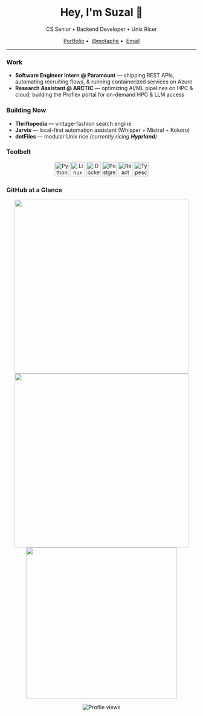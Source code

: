 <h1 align="center">Hey, I'm Suzal 👋</h1>
<p align="center">CS Senior&nbsp;•&nbsp;Backend&nbsp;Developer&nbsp;•&nbsp;Unix&nbsp;Ricer</p>

<p align="center">
  <a href="https://motaphe.github.io">Portfolio</a>&nbsp;•&nbsp;
  <a href="https://twitter.com/motaphe">@motaphe</a>&nbsp;•&nbsp;
  <a href="mailto:suzalregmii@gmail.com">Email</a>
</p>

---

### Work
- **Software Engineer Intern @ Paramount** — shipping REST APIs, automating recruiting flows, & running containerized services on Azure  
- **Research Assistant @ ARCTIC** — optimizing AI/ML pipelines on HPC & cloud; building the Proflex portal for on-demand HPC & LLM access  

### Building Now
- **Thriftopedia** — vintage-fashion search engine  
- **Jarvis** — local-first automation assistant (Whisper + Mistral + Kokoro)
- **dotFiles** — modular Unix rice *(currently ricing **Hyprland**)*  

### Toolbelt
<p align="center">
  <img src="https://cdn.jsdelivr.net/gh/devicons/devicon/icons/python/python-original.svg" height="38" alt="Python" />
  <img src="https://cdn.jsdelivr.net/gh/devicons/devicon/icons/linux/linux-original.svg" height="38" alt="Linux" />
  <img src="https://cdn.jsdelivr.net/gh/devicons/devicon/icons/docker/docker-plain.svg" height="38" alt="Docker" />
  <img src="https://cdn.jsdelivr.net/gh/devicons/devicon/icons/postgresql/postgresql-plain.svg" height="38" alt="PostgreSQL" />
  <img src="https://cdn.jsdelivr.net/gh/devicons/devicon/icons/react/react-original.svg" height="38" alt="React"/>
  <img src="https://cdn.jsdelivr.net/gh/devicons/devicon/icons/typescript/typescript-original.svg" height="38" alt="Typescript"/>
</p>

### GitHub at a Glance
<p align="center">
  <img src="https://github-readme-stats.vercel.app/api?username=motaphe&theme=vue-dark&show_icons=true&hide_border=true&count_private=true" width="460" />
  <br />
  <img src="https://github-readme-streak-stats.herokuapp.com/?user=Motaphe&theme=vue-dark&hide_border=true" width="460" />
  <br />
  <img src="https://github-readme-stats.vercel.app/api/top-langs/?username=Motaphe&theme=vue-dark&show_icons=true&hide_border=true&layout=compact" width="400" />
</p>

<p align="center">
  <img src="https://komarev.com/ghpvc/?username=motaphe&style=flat&color=blue" alt="Profile views" />
</p>
